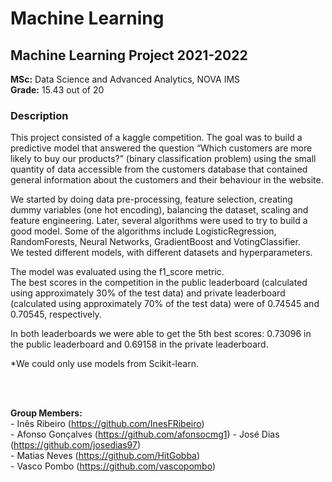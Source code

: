 # Machine Learning
## Machine Learning Project 2021-2022   
   
**MSc:** Data Science and Advanced Analytics, NOVA IMS   
**Grade:** 15.43 out of 20 
   
### Description
This project consisted of a kaggle competition. The goal was to build a predictive model that answered the question “Which customers are more likely to buy our products?” (binary classification problem) using the small quantity of data accessible from the customers database that contained general information about the customers and their behaviour in the website.   

We started by doing data pre-processing, feature selection, creating dummy variables (one hot encoding), balancing the dataset, scaling and feature engineering. Later, several algorithms were used to try to build a good model. Some of the algorithms include LogisticRegression, RandomForests, Neural Networks, GradientBoost and VotingClassifier.   
We tested different models, with different datasets and hyperparameters.

The model was evaluated using the f1_score metric.   
The best scores in the competition in the public leaderboard (calculated using approximately 30% of the test data) and private leaderboard (calculated using approximately 70% of the test data) were of 0.74545 and 0.70545, respectively.  
   
In both leaderboards we were able to get the 5th best scores: 0.73096 in the public leaderboard and 0.69158 in the private leaderboard. 

*We could only use models from Scikit-learn.
   
<br>
<br>
    
**Group Members:**   
\- Inês Ribeiro (https://github.com/InesFRibeiro)   
\- Afonso Gonçalves (https://github.com/afonsocmg1)
\- José Dias (https://github.com/josedias97)     
\- Matias Neves (https://github.com/HitGobba)      
\- Vasco Pombo (https://github.com/vascopombo)
